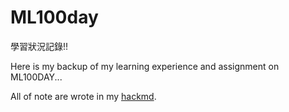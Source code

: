 # ML100day

學習狀況記錄!!  

Here is my backup of my learning experience and assignment on ML100DAY...  

All of note are wrote in my [hackmd](https://hackmd.io/@Nene0808/HJ1uYDu3t).
